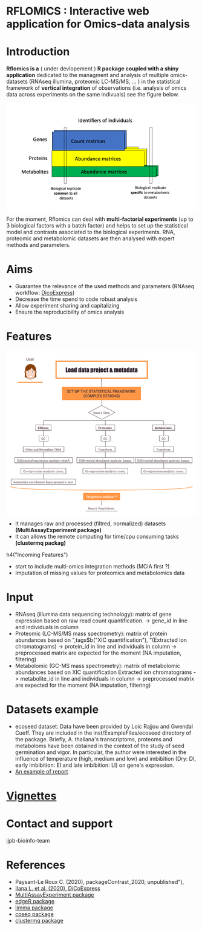 # RFLOMICS : Interactive web application for Omics-data analysis


# Introduction
**Rflomics is a** ( under devlopement ) **R package coupled with a shiny application** dedicated to the managment and analysis of multiple omics-datasets (RNAseq illumina, proteomic LC-MS/MS, … ) in the statistical framework of **vertical integration** of observations (i.e. analysis of omics data across experiments on the same indivuals) see the figure below.

<img src="inst/RFLOMICSapp/www/Integration.png" align="center" width="900"/>

For the moment, Rflomics can deal with **multi-factorial experiments** (up to 3 biological factors with a batch factor) and helps to set up the statistical model and contrasts associated to the biological experiments. RNA, proteomic and metabolomic datasets are then analysed with expert methods and parameters.

# Aims
- Guarantee the relevance of the used methods and parameters (RNAseq workflow: [DicoExpress](https://plantmethods.biomedcentral.com/articles/10.1186/s13007-020-00611-7))
- Decrease the time spend to code robust analysis
- Allow experiment sharing and capitalizing
- Ensure the reproducibility of omics analysis

#  Features

<img src="inst/RFLOMICSapp/www/Rflomics_features.png" align="center" width="900"/>

- It manages raw and processed (filtred, normalized) datasets **(MultiAssayExperiment package)**
- It can allows the remote computing for time/cpu consuming tasks **(clustermq packag)**

h4("Incoming Features")
- start to include multi-omics integration methods (MCIA first ?)
- Imputation of missing values for proteomics and metabolomics data
                    
# Input
- RNAseq (illumina data sequencing technology): matrix of gene expression based on raw read count quantification.
  -> gene_id in line and individuals in column
- Proteomic (LC-MS/MS mass spectrometry): matrix of protein abundances based on ",tags$b("XIC quantification"), "(Extracted ion chromatograms)   -> protein_id in line and individuals in column
  -> preprocessed matrix are expected for the moment (NA imputation, filtering)
- Metabolomic (GC-MS mass spectrometry): matrix of metabolomic abundances based on XIC quantification Extracted ion chromatograms
  -> metabolite_id in line and individuals in column
  -> preprocessed matrix are expected for the moment (NA imputation, filtering)

# Datasets example
- ecoseed dataset: Data have been provided by Loic Rajjou and Gwendal Cueff. They are included in the inst/ExampleFiles/ecoseed directory of the package. Briefly, A. thaliana's transcriptoms, proteoms and metaboloms have been obtained in the context of the study of seed germination and vigor. In particular, the author were interested in the influence of temperature (high, medium and low) and imbibition (Dry: DI, early imbibition: EI and late imbibition: LI) on gene's expression.
- [An example of report](RFLOMICSapp/www/ecoseed-report.html)

# [Vignettes](docs/index.html)

# Contact and support
ijpb-bioinfo-team

# References
- Paysant-Le Roux C. (2020), packageContrast_2020, unpublished"),
- [Ilana L. et al. (2020), DiCoExpress](http://eutils.ncbi.nlm.nih.gov/entrez/eutils/elink.fcgi?dbfrom=pubmed&id=32426025&retmode=ref&cmd=prlinks)
- [MultiAssayExperiment package](https://bioconductor.org/packages/release/bioc/html/MultiAssayExperiment.html)
- [edgeR package](https://bioconductor.org/packages/release/bioc/html/edgeR.html)
- [limma package](https://bioconductor.org/packages/release/bioc/html/limma.html)
- [coseq package](https://bioconductor.org/packages/release/bioc/html/coseq.html)
- [clustermq package](https://cran.r-project.org/web/packages/clustermq/index.html)
  

